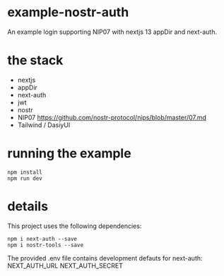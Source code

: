 # example-nostr-auth

An example login supporting NIP07 with nextjs 13 appDir and next-auth.

# the stack

- nextjs
- appDir
- next-auth
- jwt
- nostr
- NIP07 https://github.com/nostr-protocol/nips/blob/master/07.md
- Tailwind / DasiyUI

# running the example

```
npm install
npm run dev
```

# details

This project uses the following dependencies:

```
npm i next-auth --save
npm i nostr-tools --save
```

The provided .env file contains development defauts for next-auth:
NEXT_AUTH_URL
NEXT_AUTH_SECRET
